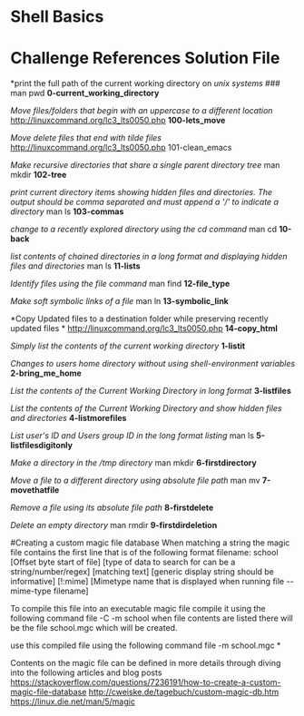 # Shell Basics
# Challenge                                 References                            Solution File

*print the full path of the current working directory on *unix systems* ### man pwd **0-current_working_directory**

*Move files/folders that begin with an uppercase to a different location* http://linuxcommand.org/lc3_lts0050.php **100-lets_move**

*Move delete files that end with tilde files* http://linuxcommand.org/lc3_lts0050.php 101-clean_emacs

*Make recursive directories that share a single parent directory tree* man mkdir **102-tree**

*print current directory items showing hidden files and directories. The output should be comma separated and must append a '/' to indicate a directory* man ls **103-commas**

*change to a recently explored directory using the cd command* man cd **10-back**

*list contents of chained directories in a long format and displaying hidden files and directories* man ls **11-lists**

*Identify files using the file command* man find **12-file_type**

*Make soft symbolic links  of a file*  man ln **13-symbolic_link**

*Copy Updated files to a destination folder while preserving recently updated files   *  http://linuxcommand.org/lc3_lts0050.php **14-copy_html**

*Simply list the contents of the current working directory* **1-listit**

*Changes to users home directory without using shell-environment variables* **2-bring_me_home**

*List the contents of the Current Working Directory in long format* **3-listfiles**

*List the contents of the Current Working Directory and show hidden files and directories*  **4-listmorefiles**

*List  user's ID and Users group ID in the long format listing* man ls **5-listfilesdigitonly**

*Make a directory in the /tmp directory* man mkdir **6-firstdirectory**

*Move a file to a different directory using absolute file path*  man mv **7-movethatfile**

*Remove a file using its absolute file path* **8-firstdelete**

*Delete an empty directory* man rmdir **9-firstdirdeletion**

#Creating a custom magic file database
When matching a string the magic file contains the first line that is of the following format
filename: school
[Offset byte start of file] [type of data to search for can be a string/number/regex] [matching text] [generic display string should be informative]
[!:mime] [Mimetype name that is displayed when running file --mime-type filename]

To compile this file into an executable magic file compile it using the following command
file -C -m school
when file contents are listed there will be the file school.mgc which will be created.

use this compiled file using the following command 
file -m school.mgc *

Contents on the magic file can be defined in more details through diving into the following articles and blog posts
https://stackoverflow.com/questions/7236191/how-to-create-a-custom-magic-file-database
http://cweiske.de/tagebuch/custom-magic-db.htm
https://linux.die.net/man/5/magic
